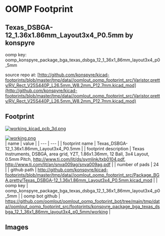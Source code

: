 # OOMP Footprint  
## Texas_DSBGA-12_1.36x1.86mm_Layout3x4_P0.5mm  by konspyre  
  
oomp key: oomp_konspyre_package_bga_texas_dsbga_12_1_36x1_86mm_layout3x4_p0_5mm  
  
source repo at: [http://github.com/konspyre/kicad-footprints/blob/master/tmp/data//oomlout_oomp_footprint_src/Varistor.pretty/RV_Rect_V25S440P_L26.5mm_W8.2mm_P12.7mm.kicad_mod](http://github.com/konspyre/kicad-footprints/blob/master/tmp/data//oomlout_oomp_footprint_src/Varistor.pretty/RV_Rect_V25S440P_L26.5mm_W8.2mm_P12.7mm.kicad_mod)  
## Footprint  
  
[![working_kicad_pcb_3d.png](working_kicad_pcb_3d_600.png)](working_kicad_pcb_3d.png)  
  
[![working.png](working_600.png)](working.png)  
| name | value | 
| --- | --- | 
| footprint name | Texas_DSBGA-12_1.36x1.86mm_Layout3x4_P0.5mm | 
| footprint description | Texas Instruments, DSBGA, area grid, YZT, 1.86x1.36mm, 12 Ball, 3x4 Layout, 0.5mm Pitch, http://www.ti.com/lit/ds/symlink/txb0104.pdf, http://www.ti.com/lit/an/snva009ag/snva009ag.pdf | 
| number of pads | 24 | 
| github path | http://github.com/konspyre/kicad-footprints/blob/master/tmp/data//oomlout_oomp_footprint_src/Package_BGA.pretty/Texas_DSBGA-12_1.36x1.86mm_Layout3x4_P0.5mm.kicad_mod | 
| oomp key | oomp_konspyre_package_bga_texas_dsbga_12_1_36x1_86mm_layout3x4_p0_5mm | 
| oomp bot github | https://github.com/oomlout/oomlout_oomp_footprint_bot/tree/main/tmp/data//oomlout_oomp_footprint_src/footprints/konspyre_package_bga_texas_dsbga_12_1_36x1_86mm_layout3x4_p0_5mm/working | 
## Images  
